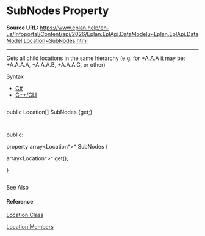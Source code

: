 # SubNodes Property

**Source URL:** https://www.eplan.help/en-us/Infoportal/Content/api/2026/Eplan.EplApi.DataModelu~Eplan.EplApi.DataModel.Location~SubNodes.html

---

Gets all child locations in the same hierarchy (e.g. for +A.A.A it may be: +A.A.A.A, +A.A.A.B, +A.A.A.C, or other)

Syntax

- [C#](#i-syntax-CS)
- [C++/CLI](#i-syntax-CPP2005)

```
```
public Location[] SubNodes {get;}
```
```

```
```
public:
property array<Location^>^ SubNodes {
   array<Location^>^ get();
}
```
```



See Also

#### Reference

[Location Class](Eplan.EplApi.DataModelu~Eplan.EplApi.DataModel.Location.html)
  
[Location Members](Eplan.EplApi.DataModelu~Eplan.EplApi.DataModel.Location_members.html)